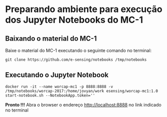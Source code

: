 # Preparando ambiente para execução dos Jupyter Notebooks do MC-1
## Baixando o material do MC-1
Baixe o material do MC-1 executando o seguinte comando no terminal:
```
git clone https://github.com/e-sensing/notebooks /tmp/notebooks
```
## Executando o Jupyter Notebook

```
docker run -it --name worcap-mc1 -p 8888:8888 -v /tmp/notebooks/worcap-2017:/home/jovyan/work esensing/worcap-mc1:1.0 start-notebook.sh --NotebookApp.token=''
```

**Pronto !!!** Abra o browser o endereço [http://localhost:8888](http://localhost:8888) no link indicado no terminal
